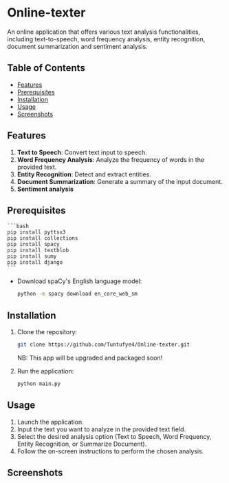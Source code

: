 # Online-texter

An online application that offers various text analysis functionalities, including text-to-speech, word frequency analysis, entity recognition, document summarization and sentiment analysis.

## Table of Contents
- [Features](#features)
- [Prerequisites](#prerequisites)
- [Installation](#installation)
- [Usage](#usage)
- [Screenshots](#screenshots)


## Features

1. **Text to Speech**: Convert text input to speech.
2. **Word Frequency Analysis**: Analyze the frequency of words in the provided text.
3. **Entity Recognition**: Detect and extract entities.
4. **Document Summarization**: Generate a summary of the input document.
5. **Sentiment analysis**

## Prerequisites

    ```bash
    pip install pyttsx3
    pip install collections
    pip install spacy
    pip install textblob
    pip install sumy
    pip install django
    ```

- Download spaCy's English language model:

    ```bash
    python -m spacy download en_core_web_sm
    ```

## Installation

1. Clone the repository:

    ```bash
    git clone https://github.com/Tuntufye4/Online-texter.git
    
    ```

    NB: This app will be upgraded and packaged soon!

2. Run the application:

    ```bash
    python main.py
    ```

## Usage

1. Launch the application.
2. Input the text you want to analyze in the provided text field.
3. Select the desired analysis option (Text to Speech, Word Frequency, Entity Recognition, or Summarize Document).
4. Follow the on-screen instructions to perform the chosen analysis.


## Screenshots









